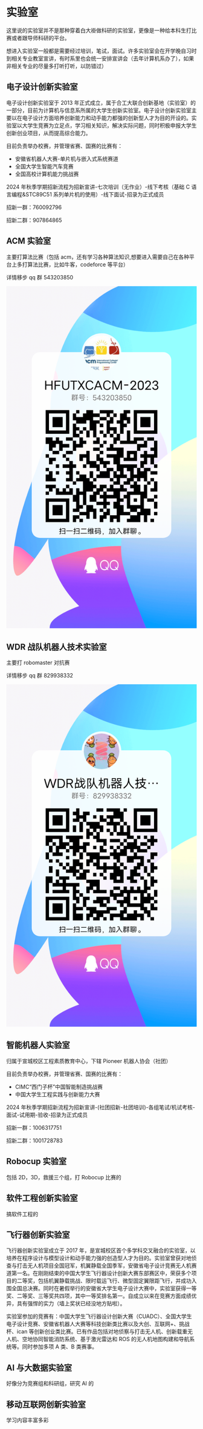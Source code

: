 # 实验室

<HelpUs content="更多实验室的介绍" />

这里说的实验室并不是那种穿着白大褂做科研的实验室，更像是一种给本科生打比赛或者跟导师科研的平台。

想进入实验室一般都是需要经过培训，笔试，面试。许多实验室会在开学晚自习时到相关专业教室宣讲，有时系里也会统一安排宣讲会（去年计算机系办了），如果非相关专业的尽量多打听打听，以防错过）

## 电子设计创新实验室

电子设计创新实验室于 2013 年正式成立，属于合工大联合创新基地（实验室）的一部分，目前为计算机与信息系所属的大学生创新实验室。电子设计创新实验室主要以在电子设计方面培养创新能力和动手能力都强的创新型人才为目的开设的。实验室以大学生竞赛为立足点，学习相关知识，解决实际问题，同时积极申报大学生创新创业项目，从而提高综合能力。

目前负责举办校赛，并管理省赛、国赛的比赛有：

- 安徽省机器人大赛-单片机与嵌入式系统赛道
- 全国大学生智能汽车竞赛
- 全国高校计算机能力挑战赛

2024 年秋季学期招新流程为招新宣讲-七次培训（无作业）-线下考核（基础 C 语言编程&STC89C51 系列单片机的使用）-线下面试-招录为正式成员

招新一群：760092796

招新二群：907864865

## ACM 实验室

主要打算法比赛（包括 acm，还有学习各种算法知识,想要进入需要自己在各种平台上多打算法比赛，比如牛客，codeforce 等平台）

详情移步 qq 群 543203850

![校 ACM 交流群](./media/image26.png)

## WDR 战队机器人技术实验室

主要打 robomaster 对抗赛

详情移步 qq 群 829938332

![WDR 战队交流群](./media/image27.png)

## 智能机器人实验室

归属于宣城校区工程素质教育中心，下辖 Pioneer 机器人协会（社团）

目前负责举办校赛，并管理省赛、国赛的比赛有：

- CIMC“西门子杯”中国智能制造挑战赛
- 中国大学生工程实践与创新能力大赛

2024 年秋季学期招新流程为招新宣讲-(社团招新-社团培训)-各组笔试/机试考核-面试-试用期-验收-招录为正式成员

招新一群：1006317751

招新二群：1001728783

## Robocup 实验室

包括 2D，3D，救援三个组，打 Robocup 比赛的

## 软件工程创新实验室

搞软件工程的

## 飞行器创新实验室

飞行器创新实验室成立于 2017 年，是宣城校区首个多学科交叉融合的实验室，以培养在程序设计与模型设计和动手能力强的创造型人才为目的。实验室曾获对地侦查与打击无人机项目全国冠军，机翼静载全国季军，安徽省电子设计竞赛无人机赛道第一名。在刚刚结束的中国大学生飞行器设计创新大赛东部赛区中，荣获多个项目的二等奖，包括机翼静载挑战、限时载运飞行、微型固定翼限距飞行，并成功入围全国总决赛。同时在暑假举行的安徽省大学生电子设计大赛中，实验室获得一等奖、二等奖、三等奖共四项，其中一等奖排名第一。自成立以来在竞赛方面成绩优异，具有强悍的实力（墙上奖状已经没地方贴啦）。

实验室参加的竞赛有：中国大学生飞行器设计创新大赛（CUADC）、全国大学生电子设计竞赛、安徽省机器人大赛等科技创新类比赛以及大创、互联网+、挑战杯、ican 等创新创业类比赛。已有作品包括对地侦察与打击无人机、创新载重无人机、空地协同智能消防系统、基于激光雷达和 ROS 的无人机地图构建和导航系统等。同时参加多项 A 类、B 类赛事。

## AI 与大数据实验室

好像分为竞赛组和科研组，研究 AI 的

## 移动互联网创新实验室

学习内容丰富多彩
